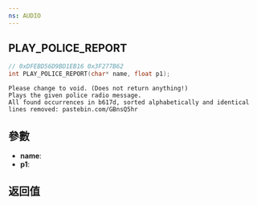 ```yaml
---
ns: AUDIO
---
```

## PLAY_POLICE_REPORT

```c
// 0xDFEBD56D9BD1EB16 0x3F277B62
int PLAY_POLICE_REPORT(char* name, float p1);
```

```
Please change to void. (Does not return anything!)  
Plays the given police radio message.  
All found occurrences in b617d, sorted alphabetically and identical lines removed: pastebin.com/GBnsQ5hr  
```

## 參數
* **name**: 
* **p1**: 

## 返回值
